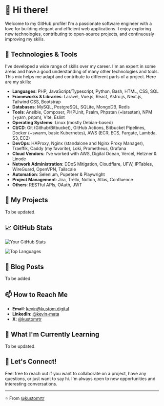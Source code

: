 # 👋 Hi there!

Welcome to my GitHub profile! I'm a passionate software engineer with a love for building elegant and efficient web applications. I enjoy exploring new technologies, contributing to open-source projects, and continuously improving my skills.

## 🔧 Technologies & Tools
I've developed a wide range of skills over my career. I'm an expert in some areas and have a good understanding of many other technologies and tools. This mix helps me adapt and contribute to different parts of a project. Here are my skills:
- **Languages**: PHP, JavaScript/Typescript, Python, Bash, HTML, CSS, SQL
- **Frameworks & Libraries**: Laravel, Vue.js, React, Astro.js, Next.js, Tailwind CSS, Bootstrap
- **Databases**: MySQL, PostgreSQL, SQLite, MongoDB, Redis
- **Tools**: Ansible, Composer, PHPUnit, Psalm, Phpstan (+larastan), NPM (+yarn, pnpm), Vite, Eslint
- **Operating Systems**: Linux (mostly Debian-based)
- **CI/CD**: Git (Github/Bitbucket), GitHub Actions, Bitbucket Pipelines, Docker (+swarm, basic Kubernetes), AWS (ECR, ECS, Fargate, Lambda, S3, EC2)
- **DevOps**: HAProxy, Nginx (standalone and Nginx Proxy Manager), Traeffik, Caddy (my favorite), Loki, Prometheus, Grafana
- **Cloud Vendors**: I've worked with AWS, Digital Ocean, Vercel, Hetzner & Linode
- **Network Administration**: DDoS Mitigation, Cloudflare, UFW, IPTables, WireGuard, OpenVPN, Tailscale
- **Automation**: Selenium, Pupeteer & Playwright
- **Project Management**: Jira, Trello, Notion, Atlas, Confluence
- **Others**: RESTful APIs, OAuth, JWT

## 🚀 My Projects
To be updated.

## 📈 GitHub Stats
![Your GitHub Stats](https://github-readme-stats.vercel.app/api?username=kustomrtr&show_icons=true&theme=radical)

![Top Languages](https://github-readme-stats.vercel.app/api/top-langs/?username=kustomrtr&layout=compact&theme=radical)

## 📝 Blog Posts
To be added.

## 📫 How to Reach Me
- **Email**: [kevin@kustom.digital](mailto:kevin@kustom.digital)
- **LinkedIn**: [@kevin-mata](https://www.linkedin.com/in/kevin-mata/)
- **X**: [@kustomrtr](https://x.com/kustomrtr)

## 🌱 What I'm Currently Learning
To be updated.

## 💬 Let's Connect!
Feel free to reach out if you want to collaborate on a project, have any questions, or just want to say hi. I'm always open to new opportunities and interesting conversations.

---

⭐️ From [@kustomrtr](https://github.com/kustomrtr)

<!--
**kustomrtr/kustomrtr** is a ✨ _special_ ✨ repository because its `README.md` (this file) appears on your GitHub profile.

Here are some ideas to get you started:

- 🔭 I’m currently working on ...
- 🌱 I’m currently learning ...
- 👯 I’m looking to collaborate on ...
- 🤔 I’m looking for help with ...
- 💬 Ask me about ...
- 📫 How to reach me: ...
- 😄 Pronouns: ...
- ⚡ Fun fact: ...
-->
